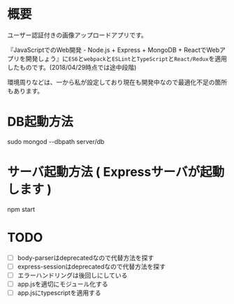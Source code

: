 # 概要
ユーザー認証付きの画像アップロードアプリです。

『JavaScriptでのWeb開発 - Node.js + Express + MongoDB + ReactでWebアプリを開発しょう』に`ES6`と`webpack`と`ESLint`と`TypeScript`と`React/Redux`を適用したものです。(2018/04/29時点では途中段階)

環境周りなどは、一から私が設定しており現在も開発中なので最適化不足の箇所もあります。

# DB起動方法
sudo mongod --dbpath server/db

# サーバ起動方法 ( Expressサーバが起動します )
npm start

# TODO
- [ ] body-parserはdeprecatedなので代替方法を探す
- [ ] express-sessionはdeprecatedなので代替方法を探す
- [ ] エラーハンドリングは後回しにしている
- [ ] app.jsを適切にモジュール化する
- [ ] app.jsにtypescriptを適用する
